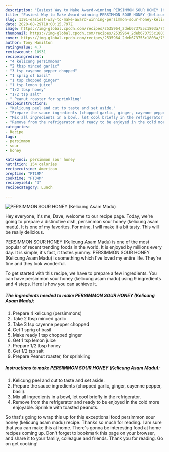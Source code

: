 ```yaml
---
description: "Easiest Way to Make Award-winning PERSIMMON SOUR HONEY (Kelicung Asam Madu)"
title: "Easiest Way to Make Award-winning PERSIMMON SOUR HONEY (Kelicung Asam Madu)"
slug: 1391-easiest-way-to-make-award-winning-persimmon-sour-honey-kelicung-asam-madu
date: 2020-08-29T18:00:15.797Z
image: https://img-global.cpcdn.com/recipes/2535964_2deb673755c1803a/751x532cq70/persimmon-sour-honey-kelicung-asam-madu-recipe-main-photo.jpg
thumbnail: https://img-global.cpcdn.com/recipes/2535964_2deb673755c1803a/751x532cq70/persimmon-sour-honey-kelicung-asam-madu-recipe-main-photo.jpg
cover: https://img-global.cpcdn.com/recipes/2535964_2deb673755c1803a/751x532cq70/persimmon-sour-honey-kelicung-asam-madu-recipe-main-photo.jpg
author: Tony Hamilton
ratingvalue: 4.7
reviewcount: 18931
recipeingredient:
- "4 kelicung persimmons"
- "2 tbsp minced garlic"
- "3 tsp cayenne pepper chopped"
- "1 sprig of basil"
- "1 tsp chopped ginger"
- "1 tsp lemon juice"
- "1/2 tbsp honey"
- "1/2 tsp salt"
- " Peanut roaster for sprinkling"
recipeinstructions:
- "Kelicung peel and cut to taste and set aside."
- "Prepare the sauce ingredients (chopped garlic, ginger, cayenne pepper, basil)."
- "Mix all ingredients in a bowl, let cool briefly in the refrigerator."
- "Remove from the refrigerator and ready to be enjoyed in the cold more enjoyable. Sprinkle with toasted peanuts."
categories:
- Recipe
tags:
- persimmon
- sour
- honey

katakunci: persimmon sour honey 
nutrition: 154 calories
recipecuisine: American
preptime: "PT19M"
cooktime: "PT34M"
recipeyield: "3"
recipecategory: Lunch

---
```



![PERSIMMON SOUR HONEY (Kelicung Asam Madu)](https://img-global.cpcdn.com/recipes/2535964_2deb673755c1803a/751x532cq70/persimmon-sour-honey-kelicung-asam-madu-recipe-main-photo.jpg)

Hey everyone, it's me, Dave, welcome to our recipe page. Today, we're going to prepare a distinctive dish, persimmon sour honey (kelicung asam madu). It is one of my favorites. For mine, I will make it a bit tasty. This will be really delicious.

PERSIMMON SOUR HONEY (Kelicung Asam Madu) is one of the most popular of recent trending foods in the world. It is enjoyed by millions every day. It is simple, it's fast, it tastes yummy. PERSIMMON SOUR HONEY (Kelicung Asam Madu) is something which I've loved my entire life. They're fine and they look wonderful.




To get started with this recipe, we have to prepare a few ingredients. You can have persimmon sour honey (kelicung asam madu) using 9 ingredients and 4 steps. Here is how you can achieve it.

<!--inarticleads1-->

##### The ingredients needed to make PERSIMMON SOUR HONEY (Kelicung Asam Madu):

1. Prepare 4 kelicung (persimmons)
1. Take 2 tbsp minced garlic
1. Take 3 tsp cayenne pepper chopped
1. Get 1 sprig of basil
1. Make ready 1 tsp chopped ginger
1. Get 1 tsp lemon juice
1. Prepare 1/2 tbsp honey
1. Get 1/2 tsp salt
1. Prepare  Peanut roaster, for sprinkling




<!--inarticleads2-->

##### Instructions to make PERSIMMON SOUR HONEY (Kelicung Asam Madu):

1. Kelicung peel and cut to taste and set aside.
1. Prepare the sauce ingredients (chopped garlic, ginger, cayenne pepper, basil).
1. Mix all ingredients in a bowl, let cool briefly in the refrigerator.
1. Remove from the refrigerator and ready to be enjoyed in the cold more enjoyable. Sprinkle with toasted peanuts.




So that's going to wrap this up for this exceptional food persimmon sour honey (kelicung asam madu) recipe. Thanks so much for reading. I am sure that you can make this at home. There's gonna be interesting food at home recipes coming up. Don't forget to bookmark this page on your browser, and share it to your family, colleague and friends. Thank you for reading. Go on get cooking!

